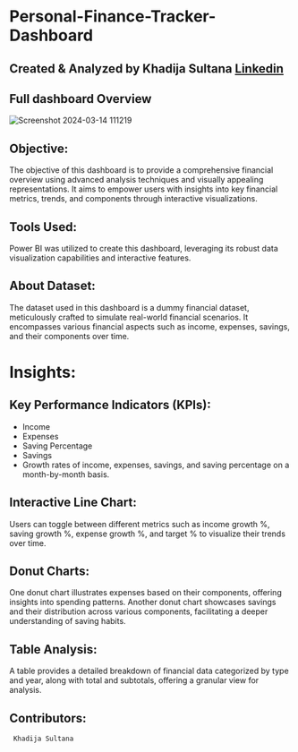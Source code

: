 # Personal-Finance-Tracker-Dashboard
## Created & Analyzed by Khadija Sultana [Linkedin](https://www.linkedin.com/in/khadija-sultana-2215922b0/)

## Full dashboard Overview

![Screenshot 2024-03-14 111219](https://github.com/KSultanaGit/PersonalFinanceTrackerDashboard/blob/main/images/1.png)


## Objective:
The objective of this dashboard is to provide a comprehensive financial overview using advanced analysis techniques and visually appealing representations. It aims to empower users with insights into key financial metrics, trends, and components through interactive visualizations.

## Tools Used:
Power BI was utilized to create this dashboard, leveraging its robust data visualization capabilities and interactive features.

## About Dataset:
The dataset used in this dashboard is a dummy financial dataset, meticulously crafted to simulate real-world financial scenarios. It encompasses various financial aspects such as income, expenses, savings, and their components over time.

# Insights:

## Key Performance Indicators (KPIs):
 * Income
 * Expenses
 * Saving Percentage
 * Savings
 * Growth rates of income, expenses, savings, and saving percentage on a month-by-month basis.

## Interactive Line Chart:
Users can toggle between different metrics such as income growth %, saving growth %, expense growth %, and target % to visualize their trends over time.

## Donut Charts:
One donut chart illustrates expenses based on their components, offering insights into spending patterns.
Another donut chart showcases savings and their distribution across various components, facilitating a deeper understanding of saving habits.

## Table Analysis:
A table provides a detailed breakdown of financial data categorized by type and year, along with total and subtotals, offering a granular view for analysis.

## Contributors:
     Khadija Sultana

